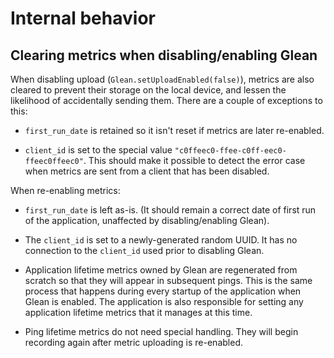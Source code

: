 # Internal behavior

## Clearing metrics when disabling/enabling Glean

When disabling upload (`Glean.setUploadEnabled(false)`), metrics are also
cleared to prevent their storage on the local device, and lessen the likelihood
of accidentally sending them.  There are a couple of exceptions to this:

- `first_run_date` is retained so it isn't reset if metrics are later re-enabled.

- `client_id` is set to the special value
  `"c0ffeec0-ffee-c0ff-eec0-ffeec0ffeec0"`. This should make it possible to
  detect the error case when metrics are sent from a client that has been disabled.

When re-enabling metrics:

- `first_run_date` is left as-is. (It should remain a correct date of first run
  of the application, unaffected by disabling/enabling Glean).

- The `client_id` is set to a newly-generated random UUID. It has no connection
  to the `client_id` used prior to disabling Glean.

- Application lifetime metrics owned by Glean are regenerated from scratch so
  that they will appear in subsequent pings. This is the same process that
  happens during every startup of the application when Glean is enabled. The
  application is also responsible for setting any application lifetime metrics
  that it manages at this time.

- Ping lifetime metrics do not need special handling.  They will begin recording
  again after metric uploading is re-enabled.
